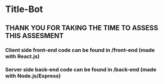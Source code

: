 # Title-Bot

## THANK YOU FOR TAKING THE TIME TO ASSESS THIS ASSESMENT

### Client side front-end code can be found in /front-end (made with React.js)

### Server side back-end code can be found in /back-end (made with Node.js/Express)
